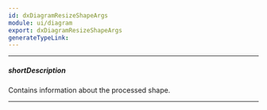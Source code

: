 ```yaml
---
id: dxDiagramResizeShapeArgs
module: ui/diagram
export: dxDiagramResizeShapeArgs
generateTypeLink: 
---
```

---
##### shortDescription
Contains information about the processed shape.

---
